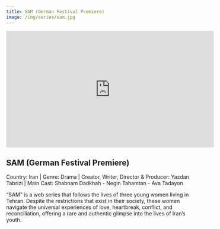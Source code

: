 ```yaml
---
title: SAM (German Festival Premiere) 
image: /img/series/sam.jpg
---
```

<iframe width="560" height="315" src="https://www.youtube.com/embed/sKO2mf42zOA?si=FiU2WVaSHZ5T2IxN" frameborder="0" allow="accelerometer; autoplay; encrypted-media; gyroscope; picture-in-picture" allowfullscreen></iframe>

## SAM (German Festival Premiere)  
Country: Iran | Genre: Drama | Creator, Writer, Director & Producer: Yazdan Tabrizi | Main Cast: Shabnam Dadkhah - Negin Tahamtan - Ava Tadayon

“SAM” is a web series that follows the lives of three young women living in Tehran. Despite the restrictions that exist in their society, these women navigate the universal experiences of love, heartbreak, conflict, and reconciliation, offering a rare and authentic glimpse into the lives of Iran’s youth.
